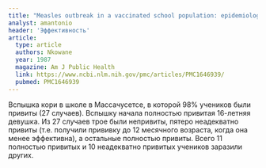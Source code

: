 ```yaml
---
title: "Measles outbreak in a vaccinated school population: epidemiology, chains of transmission and the role of vaccine failures"
analyst: amantonio
header: 'Эффективность'
article:
  type: article
  authors: Nkowane
  year: 1987
  magazine: Am J Public Health
  link: https://www.ncbi.nlm.nih.gov/pmc/articles/PMC1646939/
  pubmed: PMC1646939
---
```


Вспышка кори в школе в Массачусетсе, в которой 98% учеников были привиты (27 случаев). Вспышку начала полностью привитая 16-летняя девушка. Из 27 случаев трое были непривиты, пятеро неадекватно привиты (т.е. получили прививку до 12 месячного возраста, когда она менее эффективна), а остальные полностью привиты. Всего 11 полностью привитых и 10 неадекватно привитых учеников заразили других.
